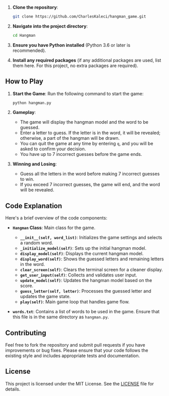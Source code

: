 
1. **Clone the repository**:

   ```bash
   git clone https://github.com/CharlesKaleci/hangman_game.git
   ```

2. **Navigate into the project directory**:

   ```bash
   cd Hangman
   ```

3. **Ensure you have Python installed** (Python 3.6 or later is recommended).

4. **Install any required packages** (if any additional packages are used, list them here. For this project, no extra packages are required).

## How to Play

1. **Start the Game**:
   Run the following command to start the game:

   ```bash
   python hangman.py
   ```

2. **Gameplay**:
   - The game will display the hangman model and the word to be guessed.
   - Enter a letter to guess. If the letter is in the word, it will be revealed; otherwise, a part of the hangman will be drawn.
   - You can quit the game at any time by entering `q`, and you will be asked to confirm your decision.
   - You have up to 7 incorrect guesses before the game ends.

3. **Winning and Losing**:
   - Guess all the letters in the word before making 7 incorrect guesses to win.
   - If you exceed 7 incorrect guesses, the game will end, and the word will be revealed.

## Code Explanation

Here's a brief overview of the code components:

- **`Hangman` Class**: Main class for the game.
  - **`__init__(self, word_list)`**: Initializes the game settings and selects a random word.
  - **`_initialize_model(self)`**: Sets up the initial hangman model.
  - **`display_model(self)`**: Displays the current hangman model.
  - **`display_word(self)`**: Shows the guessed letters and remaining letters in the word.
  - **`clear_screen(self)`**: Clears the terminal screen for a cleaner display.
  - **`get_user_input(self)`**: Collects and validates user input.
  - **`update_model(self)`**: Updates the hangman model based on the score.
  - **`guess_letter(self, letter)`**: Processes the guessed letter and updates the game state.
  - **`play(self)`**: Main game loop that handles game flow.

- **`words.txt`**: Contains a list of words to be used in the game. Ensure that this file is in the same directory as `hangman.py`.

## Contributing

Feel free to fork the repository and submit pull requests if you have improvements or bug fixes. Please ensure that your code follows the existing style and includes appropriate tests and documentation.

## License

This project is licensed under the MIT License. See the [LICENSE](LICENSE) file for details.

```

